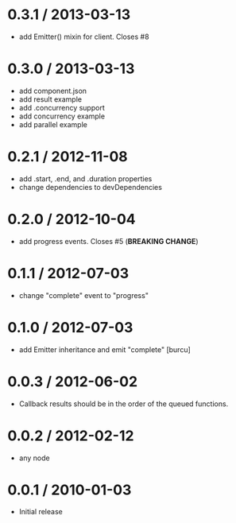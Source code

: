 
0.3.1 / 2013-03-13 
==================

  * add Emitter() mixin for client. Closes #8

0.3.0 / 2013-03-13 
==================

  * add component.json
  * add result example
  * add .concurrency support
  * add concurrency example
  * add parallel example

0.2.1 / 2012-11-08 
==================

  * add .start, .end, and .duration properties
  * change dependencies to devDependencies

0.2.0 / 2012-10-04 
==================

  * add progress events. Closes #5 (__BREAKING CHANGE__)

0.1.1 / 2012-07-03 
==================

  * change "complete" event to "progress"

0.1.0 / 2012-07-03 
==================

  * add Emitter inheritance and emit "complete" [burcu]

0.0.3 / 2012-06-02 
==================

  * Callback results should be in the order of the queued functions.

0.0.2 / 2012-02-12 
==================

  * any node

0.0.1 / 2010-01-03
==================

  * Initial release
